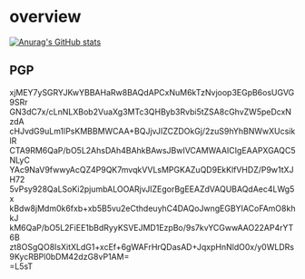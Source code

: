 # overview
[![Anurag's GitHub stats](https://github-readme-stats.vercel.app/api?username=johnnyknoxville1337)](https://github.com/anuraghazra/github-readme-stats)

## PGP  
xjMEY7ySGRYJKwYBBAHaRw8BAQdAPCxNuM6kTzNvjoop3EGpB6osUGVG9SRr  
GN3dC7x/cLnNLXBob2VuaXg3MTc3QHByb3Rvbi5tZSA8cGhvZW5peDcxNzdA  
cHJvdG9uLm1lPsKMBBMWCAA+BQJjvJIZCZDOkGj/2zuS9hYhBNWwXUcsiklR  
CTA9RM6QaP/bO5L2AhsDAh4BAhkBAwsJBwIVCAMWAAICIgEAAPXGAQC5NLyC  
YAc9NaV9fwwyAcQZ4P9QK7mvqkVVLsMPGKAZuQD9EkKlfVHDZ/P9w1tXJH72  
5vPsy928QaLSoKi2pjumbALOOARjvJIZEgorBgEEAZdVAQUBAQdAec4LWg5x  
kBdw8jMdm0k6fxb+xb5B5vu2eCthdeuyhC4DAQoJwngEGBYIACoFAmO8khkJ  
kM6QaP/bO5L2FiEE1bBdRyyKSVEJMD1EzpBo/9s7kvYCGwwAAO22AP4rYT6B  
zt8OSgQO8IsXitXLdG1+xcEf+6gWAFrHrQDasAD+JqxpHnNldO0x/y0WLDRs  
9KycRBPl0bDM42dzG8vP1AM=  
=L5sT  

